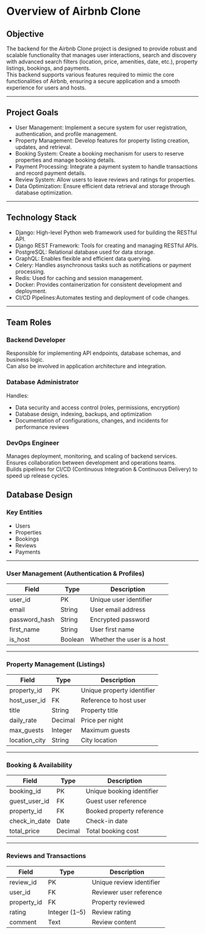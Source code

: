 # Overview of Airbnb Clone

##  Objective
The backend for the Airbnb Clone project is designed to provide robust and scalable functionality that manages user interactions, search and discovery with advanced search filters (location, price, amenities, date, etc.), property listings, bookings, and payments.  
This backend supports various features required to mimic the core functionalities of Airbnb, ensuring a secure application and a smooth experience for users and hosts.

---

## Project Goals

- User Management: Implement a secure system for user registration, authentication, and profile management.  
- Property Management: Develop features for property listing creation, updates, and retrieval.  
- Booking System: Create a booking mechanism for users to reserve properties and manage booking details.  
- Payment Processing: Integrate a payment system to handle transactions and record payment details.  
- Review System: Allow users to leave reviews and ratings for properties.  
- Data Optimization: Ensure efficient data retrieval and storage through database optimization.

---

## Technology Stack

- Django: High-level Python web framework used for building the RESTful API.  
- Django REST Framework: Tools for creating and managing RESTful APIs.  
- PostgreSQL: Relational database used for data storage.  
- GraphQL: Enables flexible and efficient data querying.  
- Celery: Handles asynchronous tasks such as notifications or payment processing.  
- Redis: Used for caching and session management.  
- Docker: Provides containerization for consistent development and deployment.  
- CI/CD Pipelines:Automates testing and deployment of code changes.

---

##  Team Roles

### Backend Developer
Responsible for implementing API endpoints, database schemas, and business logic.  
Can also be involved in application architecture and integration.

### Database Administrator
Handles:
- Data security and access control (roles, permissions, encryption)
- Database design, indexing, backups, and optimization
- Documentation of configurations, changes, and incidents for performance reviews

### DevOps Engineer
Manages deployment, monitoring, and scaling of backend services.  
Ensures collaboration between development and operations teams.  
Builds pipelines for CI/CD (Continuous Integration & Continuous Delivery) to speed up release cycles.

##  Database Design

### Key Entities
- Users  
- Properties  
- Bookings  
- Reviews  
- Payments

---

###  User Management (Authentication & Profiles)
| Field | Type | Description |
|-------|------|-------------|
| user_id | PK | Unique user identifier |
| email | String | User email address |
| password_hash | String | Encrypted password |
| first_name | String | User first name |
| is_host | Boolean | Whether the user is a host |

---

### Property Management (Listings)
| Field | Type | Description |
|-------|------|-------------|
| property_id | PK | Unique property identifier |
| host_user_id | FK | Reference to host user |
| title | String | Property title |
| daily_rate | Decimal | Price per night |
| max_guests | Integer | Maximum guests |
| location_city | String | City location |

---

###  Booking & Availability
| Field | Type | Description |
|-------|------|-------------|
| booking_id | PK | Unique booking identifier |
| guest_user_id | FK | Guest user reference |
| property_id | FK | Booked property reference |
| check_in_date | Date | Check-in date |
| total_price | Decimal | Total booking cost |

---

### Reviews and Transactions
| Field | Type | Description |
|-------|------|-------------|
| review_id | PK | Unique review identifier |
| user_id | FK | Reviewer user reference |
| property_id | FK | Property reviewed |
| rating | Integer (1–5) | Review rating |
| comment | Text | Review content |